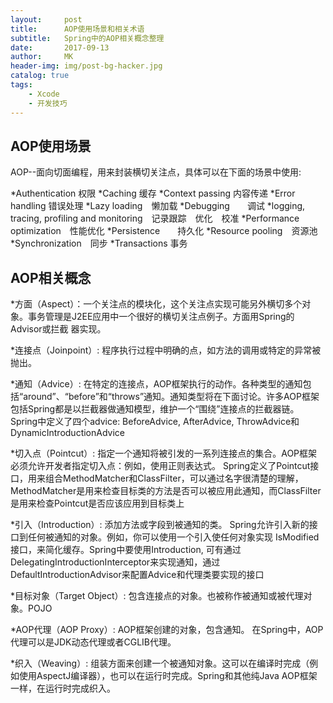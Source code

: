 ```yaml
---
layout:     post
title:      AOP使用场景和相关术语
subtitle:   Spring中的AOP相关概念整理
date:       2017-09-13
author:     MK
header-img: img/post-bg-hacker.jpg
catalog: true
tags:
    - Xcode
    - 开发技巧
---
```


## AOP使用场景

 AOP--面向切面编程，用来封装横切关注点，具体可以在下面的场景中使用:
 
*Authentication 权限
*Caching 缓存
*Context passing 内容传递
*Error handling 错误处理
*Lazy loading　懒加载
*Debugging　　调试
*logging, tracing, profiling and monitoring　记录跟踪　优化　校准
*Performance optimization　性能优化
*Persistence　　持久化
*Resource pooling　资源池
*Synchronization　同步
*Transactions 事务

## AOP相关概念

*方面（Aspect）：一个关注点的模块化，这个关注点实现可能另外横切多个对象。事务管理是J2EE应用中一个很好的横切关注点例子。方面用Spring的 Advisor或拦截                器实现。
 
*连接点（Joinpoint）: 程序执行过程中明确的点，如方法的调用或特定的异常被抛出。
 
*通知（Advice）: 在特定的连接点，AOP框架执行的动作。各种类型的通知包括“around”、“before”和“throws”通知。通知类型将在下面讨论。许多AOP框架包括Spring都是以拦截器做通知模型，维护一个“围绕”连接点的拦截器链。Spring中定义了四个advice: BeforeAdvice, AfterAdvice, ThrowAdvice和DynamicIntroductionAdvice
 
*切入点（Pointcut）: 指定一个通知将被引发的一系列连接点的集合。AOP框架必须允许开发者指定切入点：例如，使用正则表达式。 Spring定义了Pointcut接口，用来组合MethodMatcher和ClassFilter，可以通过名字很清楚的理解， MethodMatcher是用来检查目标类的方法是否可以被应用此通知，而ClassFilter是用来检查Pointcut是否应该应用到目标类上
 
*引入（Introduction）: 添加方法或字段到被通知的类。 Spring允许引入新的接口到任何被通知的对象。例如，你可以使用一个引入使任何对象实现 IsModified接口，来简化缓存。Spring中要使用Introduction, 可有通过DelegatingIntroductionInterceptor来实现通知，通过DefaultIntroductionAdvisor来配置Advice和代理类要实现的接口
 
*目标对象（Target Object）: 包含连接点的对象。也被称作被通知或被代理对象。POJO
 
*AOP代理（AOP Proxy）: AOP框架创建的对象，包含通知。 在Spring中，AOP代理可以是JDK动态代理或者CGLIB代理。
 
*织入（Weaving）: 组装方面来创建一个被通知对象。这可以在编译时完成（例如使用AspectJ编译器），也可以在运行时完成。Spring和其他纯Java AOP框架一样，在运行时完成织入。
